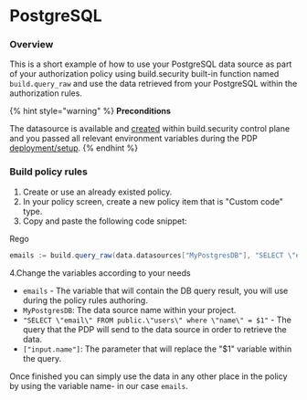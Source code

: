 # PostgreSQL

### Overview

This is a short example of how to use your PostgreSQL data source as part of your authorization policy using build.security built-in function named `build.query_raw` and use the data retrieved from your PostgreSQL within the authorization rules.

{% hint style="warning" %}
**Preconditions**

The datasource is available and [created](https://docs.build.security/docs/defining-a-new-data-source) within build.security control plane and you passed all relevant environment variables during the PDP [deployment/setup](doc:https://docs.build.security/docs/pdp-implementation).
{% endhint %}

### Build policy rules

1. Create or use an already existed policy.
2. In your policy screen, create a new policy item that is "Custom code" type.
3. Copy and paste the following code snippet:

Rego

```scala
emails := build.query_raw(data.datasources["MyPostgresDB"], "SELECT \"email\" FROM public.\"users\" where \"name\" = $1", [input.name])
```

4.Change the variables according to your needs

* `emails` - The variable that will contain the DB query result, you will use during the policy rules authoring.
* `MyPostgresDB`: The data source name within your project.
* `"SELECT \"email\" FROM public.\"users\" where \"name\" = $1"` - The query that the PDP will send to the data source in order to retrieve the data.
* `["input.name"]`: The parameter that will replace the "$1" variable within the query.

Once finished you can simply use the data in any other place in the policy by using the variable name- in our case `emails`.

